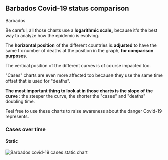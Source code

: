 ## Barbados Covid-19 status comparison 

Barbados



Be careful, all those charts use a **logarithmic scale**, because it's the best way to analyze how the epidemic is evolving.
 
The **horizontal position** of the different countries is **adjusted** to have the same fix number of deaths at the position in the graph, **for comparison purposes**.

The vertical position of the different curves is of course impacted too.

"Cases" charts are even more affected too because they use the same time offset that is used for "deaths".

**The most important thing to look at in those charts is the slope of the curve** : the steeper the curve, the shorter the "cases" and "deaths" doubling time.

Feel free to use these charts to raise awareness about the danger Covid-19 represents. 


 
### Cases over time
 
#### Static
![Barbados covid-19 cases static chart](https://raw.githubusercontent.com/madlag/coronavirus_study/master/notebooks/graphs/2020-04-02/countries/Barbados/2020-04-02_Barbados_cases.png "Barbados covid-19 cases static chart")   

